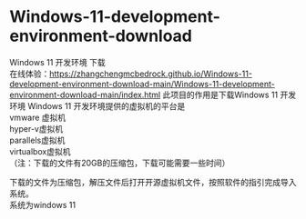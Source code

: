 # Windows-11-development-environment-download
Windows 11 开发环境 下载   
在线体验：https://zhangchengmcbedrock.github.io/Windows-11-development-environment-download-main/Windows-11-development-environment-download-main/index.html
此项目的作用是下载Windows 11 开发环境
Windows 11 开发环境提供的虚拟机的平台是   
vmware 虚拟机     
hyper-v虚拟机    
parallels虚拟机    
virtualbox虚拟机     
（注：下载的文件有20GB的压缩包，下载可能需要一些时间）

     
下载的文件为压缩包，解压文件后打开开源虚拟机文件，按照软件的指引完成导入系统。  
系统为windows 11 

   


